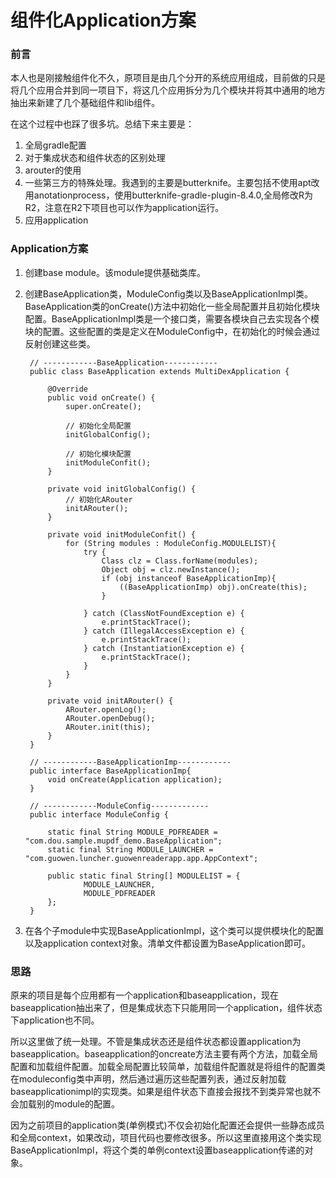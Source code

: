 # 组件化Application方案

### 前言
本人也是刚接触组件化不久，原项目是由几个分开的系统应用组成，目前做的只是将几个应用合并到同一项目下，将这几个应用拆分为几个模块并将其中通用的地方抽出来新建了几个基础组件和lib组件。

在这个过程中也踩了很多坑。总结下来主要是：
1. 全局gradle配置
2. 对于集成状态和组件状态的区别处理
3. arouter的使用
4. 一些第三方的特殊处理。我遇到的主要是butterknife。主要包括不使用apt改用anotationprocess，使用butterknife-gradle-plugin-8.4.0,全局修改R为R2，注意在R2下项目也可以作为application运行。
5. 应用application

### Application方案
1. 创建base module。该module提供基础类库。
2. 创建BaseApplication类，ModuleConfig类以及BaseApplicationImpl类。BaseApplication类的onCreate()方法中初始化一些全局配置并且初始化模块配置。BaseApplicationImpl类是一个接口类，需要各模块自己去实现各个模块的配置。这些配置的类是定义在ModuleConfig中，在初始化的时候会通过反射创建这些类。

		// ------------BaseApplication------------
        public class BaseApplication extends MultiDexApplication {

            @Override
            public void onCreate() {
                super.onCreate();

                // 初始化全局配置
                initGlobalConfig();

                // 初始化模块配置
                initModuleConfit();
            }

            private void initGlobalConfig() {
                // 初始化ARouter
                initARouter();
            }

            private void initModuleConfit() {
                for (String modules : ModuleConfig.MODULELIST){
                    try {
                        Class clz = Class.forName(modules);
                        Object obj = clz.newInstance();
                        if (obj instanceof BaseApplicationImp){
                            ((BaseApplicationImp) obj).onCreate(this);
                        }

                    } catch (ClassNotFoundException e) {
                        e.printStackTrace();
                    } catch (IllegalAccessException e) {
                        e.printStackTrace();
                    } catch (InstantiationException e) {
                        e.printStackTrace();
                    }
                }
            }

            private void initARouter() {
                ARouter.openLog();
                ARouter.openDebug();
                ARouter.init(this);
            }
        }
        
		// ------------BaseApplicationImp------------
        public interface BaseApplicationImp{
            void onCreate(Application application);
        }
        
        // ------------ModuleConfig-------------
        public interface ModuleConfig {

            static final String MODULE_PDFREADER = "com.dou.sample.mupdf_demo.BaseApplication";
            static final String MODULE_LAUNCHER = "com.guowen.luncher.guowenreaderapp.app.AppContext";

            public static final String[] MODULELIST = {
                    MODULE_LAUNCHER,
                    MODULE_PDFREADER
            };
        }
        
3. 在各个子module中实现BaseApplicationImpl，这个类可以提供模块化的配置以及application context对象。清单文件都设置为BaseApplication即可。

### 思路
原来的项目是每个应用都有一个application和baseapplication，现在baseapplication抽出来了，但是集成状态下只能用同一个application，组件状态下application也不同。

所以这里做了统一处理。不管是集成状态还是组件状态都设置application为baseapplication。baseapplication的oncreate方法主要有两个方法，加载全局配置和加载组件配置。加载全局配置比较简单，加载组件配置就是将组件的配置类在moduleconfig类中声明，然后通过遍历这些配置列表，通过反射加载baseapplicationimpl的实现类。如果是组件状态下直接会报找不到类异常也就不会加载别的module的配置。

因为之前项目的application类(单例模式)不仅会初始化配置还会提供一些静态成员和全局context，如果改动，项目代码也要修改很多。所以这里直接用这个类实现BaseApplicationImpl，将这个类的单例context设置baseapplication传递的对象。


